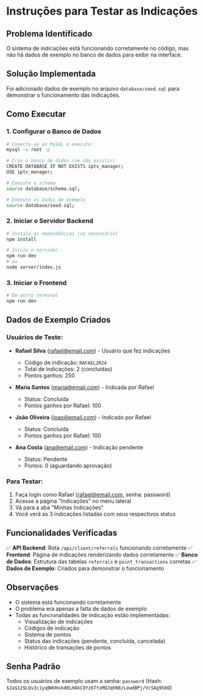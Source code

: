 # Instruções para Testar as Indicações

## Problema Identificado
O sistema de indicações está funcionando corretamente no código, mas não há dados de exemplo no banco de dados para exibir na interface.

## Solução Implementada
Foi adicionado dados de exemplo no arquivo `database/seed.sql` para demonstrar o funcionamento das indicações.

## Como Executar

### 1. Configurar o Banco de Dados
```bash
# Conecte-se ao MySQL e execute:
mysql -u root -p

# Crie o banco de dados (se não existir)
CREATE DATABASE IF NOT EXISTS iptv_manager;
USE iptv_manager;

# Execute o schema
source database/schema.sql;

# Execute os dados de exemplo
source database/seed.sql;
```

### 2. Iniciar o Servidor Backend
```bash
# Instale as dependências (se necessário)
npm install

# Inicie o servidor
npm run dev
# ou
node server/index.js
```

### 3. Iniciar o Frontend
```bash
# Em outro terminal
npm run dev
```

## Dados de Exemplo Criados

### Usuários de Teste:
- **Rafael Silva** (rafael@email.com) - Usuário que fez indicações
  - Código de indicação: `RAFAEL2024`
  - Total de indicações: 2 (concluídas)
  - Pontos ganhos: 250

- **Maria Santos** (maria@email.com) - Indicada por Rafael
  - Status: Concluída
  - Pontos ganhos por Rafael: 100

- **João Oliveira** (joao@email.com) - Indicado por Rafael
  - Status: Concluída
  - Pontos ganhos por Rafael: 100

- **Ana Costa** (ana@email.com) - Indicação pendente
  - Status: Pendente
  - Pontos: 0 (aguardando aprovação)

### Para Testar:
1. Faça login como Rafael (rafael@email.com, senha: password)
2. Acesse a página "Indicações" no menu lateral
3. Vá para a aba "Minhas Indicações"
4. Você verá as 3 indicações listadas com seus respectivos status

## Funcionalidades Verificadas

✅ **API Backend**: Rota `/api/client/referrals` funcionando corretamente
✅ **Frontend**: Página de indicações renderizando dados corretamente
✅ **Banco de Dados**: Estrutura das tabelas `referrals` e `point_transactions` corretas
✅ **Dados de Exemplo**: Criados para demonstrar o funcionamento

## Observações

- O sistema está funcionando corretamente
- O problema era apenas a falta de dados de exemplo
- Todas as funcionalidades de indicação estão implementadas:
  - Visualização de indicações
  - Códigos de indicação
  - Sistema de pontos
  - Status das indicações (pendente, concluída, cancelada)
  - Histórico de transações de pontos

## Senha Padrão
Todos os usuários de exemplo usam a senha: `password`
(Hash: `$2a$12$LQv3c1yqBWVHxkd0LHAkCOYz6TtxMQJqhN8/LewdBPj/VcSAg9S6O`)